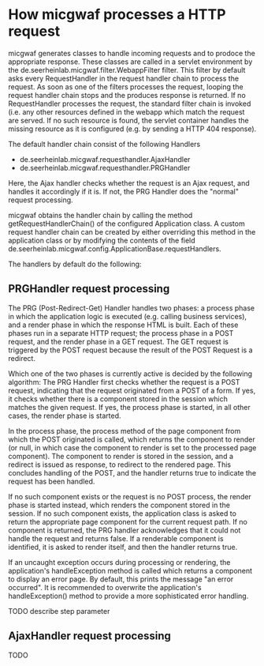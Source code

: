 How micgwaf processes a HTTP request
====================================

micgwaf generates classes to handle incoming requests and to prodoce the appropriate response.
These classes are called in a servlet environment by the
de.seerheinlab.micgwaf.filter.WebappFilter filter.
This filter by default asks every RequestHandler in the request handler chain to process the request.
As soon as one of the filters processes the request, looping the request handler chain stops and the 
produces response is returned.
If no RequestHandler processes the request, the standard filter chain is invoked
(i.e. any other resources defined in the webapp which match the request are served.
 If no such resource is found, the servlet container handles the missing resource as it is configured
 (e.g. by sending a HTTP 404 response).

The default handler chain consist of the following Handlers
- de.seerheinlab.micgwaf.requesthandler.AjaxHandler 
- de.seerheinlab.micgwaf.requesthandler.PRGHandler 

Here, the Ajax handler checks whether the request is an Ajax request, and handles it accordingly if it is.
If not, the PRG Handler does the "normal" request processing.

micgwaf obtains the handler chain by calling the method 
getRequestHandlerChain() of the configured Application class.
A custom request handler chain can be created by either overriding this method in the application class
or by modifying the contents of the field de.seerheinlab.micgwaf.config.ApplicationBase.requestHandlers.

The handlers by default do the following:

PRGHandler request processing
-----------------------------

The PRG (Post-Redirect-Get) Handler handles two phases: a process phase in which the application logic
is executed (e.g. calling business services), and a render phase in which the response HTML is built.
Each of these phases run in a separate HTTP request; the process phase in a POST request,
and the render phase in a GET request. The GET request is triggered by the POST request because the result
of the POST Request is a redirect.

Which one of the two phases is currently active is decided by the following algorithm:
The PRG Handler first checks whether the request is a POST request, 
indicating that the request originated from a POST of a form.
If yes, it checks whether there is a component stored in the session which matches the given request.
If yes, the process phase is started, in all other cases, the render phase is started.

In the process phase, the process method of the page component from which the POST originated is called, 
which returns the component to render (or null, in which case the component to render is set
to the processed page component).
The component to render is stored in the session, and a redirect is issued as response,
to redirect to the rendered page.
This concludes handling of the POST, and the handler returns true to indicate the request has been handled.
  
If no such component exists or the request is no POST process, the render phase is started instead,
which renders the component stored in the session. If no such component exists, the application class
is asked to return the appropriate page component for the current request path. 
If no component is returned, the PRG handler acknowledges that it could not handle the request
and returns false.
If a renderable component is identified, it is asked to render itself, and then the handler returns true.

If an uncaught exception occurs during processing or rendering, the application's handleException method
is called which returns a component to display an error page. By default, this prints the message
"an error occurred". It is recommended to overwrite the application's handleException() method to provide
a more sophisticated error handling.
  
TODO describe step parameter

AjaxHandler request processing
------------------------------

TODO